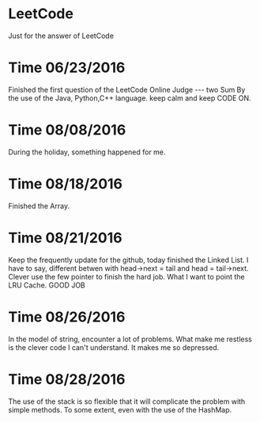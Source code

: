 # LeetCode
Just for the answer of LeetCode

# Time 06/23/2016
Finished the first question of the LeetCode Online Judge --- two Sum By the use of the Java, Python,C++ language.
keep calm and keep CODE ON.

# Time 08/08/2016
During the holiday, something happened for me.

# Time 08/18/2016
Finished the Array.

# Time 08/21/2016
Keep the frequently update for the github, today finished the Linked List.
I have to say, different betwen with head->next = tail and head = tail->next.
Clever use the few pointer to finish the hard job.
What I want to point the LRU Cache.
GOOD JOB

# Time 08/26/2016
In the model of string, encounter a lot of problems. 
What make me restless is the clever code I can't understand.
It makes me so depressed.

# Time 08/28/2016
The use of the stack is so flexible that it will complicate the problem with simple methods.
To some extent, even with the use of the HashMap.
